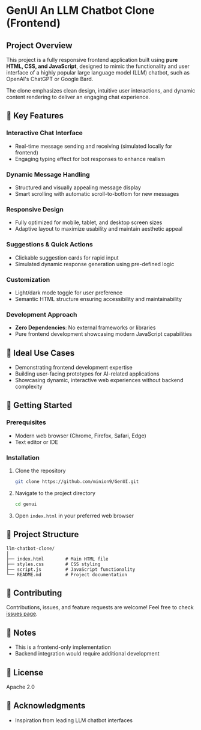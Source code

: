 # GenUI An LLM Chatbot Clone (Frontend)

## Project Overview

This project is a fully responsive frontend application built using **pure HTML, CSS, and JavaScript**, designed to mimic the functionality and user interface of a highly popular large language model (LLM) chatbot, such as OpenAI's ChatGPT or Google Bard.

The clone emphasizes clean design, intuitive user interactions, and dynamic content rendering to deliver an engaging chat experience.

## 🌟 Key Features

### Interactive Chat Interface
- Real-time message sending and receiving (simulated locally for frontend)
- Engaging typing effect for bot responses to enhance realism

### Dynamic Message Handling
- Structured and visually appealing message display
- Smart scrolling with automatic scroll-to-bottom for new messages

### Responsive Design
- Fully optimized for mobile, tablet, and desktop screen sizes
- Adaptive layout to maximize usability and maintain aesthetic appeal

### Suggestions & Quick Actions
- Clickable suggestion cards for rapid input
- Simulated dynamic response generation using pre-defined logic

### Customization
- Light/dark mode toggle for user preference
- Semantic HTML structure ensuring accessibility and maintainability

### Development Approach
- **Zero Dependencies**: No external frameworks or libraries
- Pure frontend development showcasing modern JavaScript capabilities

## 🎯 Ideal Use Cases

- Demonstrating frontend development expertise
- Building user-facing prototypes for AI-related applications
- Showcasing dynamic, interactive web experiences without backend complexity

## 🚀 Getting Started

### Prerequisites
- Modern web browser (Chrome, Firefox, Safari, Edge)
- Text editor or IDE

### Installation
1. Clone the repository
   ```bash
   git clone https://github.com/minion9/GenUI.git
   ```

2. Navigate to the project directory
   ```bash
   cd genui
   ```

3. Open `index.html` in your preferred web browser

## 📂 Project Structure
```
llm-chatbot-clone/
│
├── index.html        # Main HTML file
├── styles.css        # CSS styling
├── script.js         # JavaScript functionality
└── README.md         # Project documentation
```

## 🤝 Contributing
Contributions, issues, and feature requests are welcome! Feel free to check [issues page](https://github.com/minion9/GenUI/issues).

## 📌 Notes
- This is a frontend-only implementation
- Backend integration would require additional development

## 📄 License
Apache 2.0

## 🙏 Acknowledgments
- Inspiration from leading LLM chatbot interfaces
